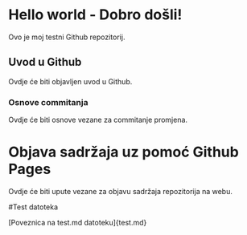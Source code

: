 # Hello world - Dobro došli!
Ovo je moj testni Github repozitorij.

## Uvod u Github

Ovdje će biti objavljen uvod u Github.

### Osnove commitanja

Ovdje će biti osnove vezane za commitanje promjena.

# Objava sadržaja uz pomoć Github Pages

Ovdje će biti upute vezane za objavu sadržaja repozitorija na webu.

#Test datoteka

[Poveznica na test.md datoteku]{test.md}
